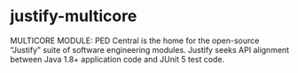 # justify-multicore
MULTICORE MODULE: PED Central is the home for the open-source “Justify” suite of software engineering modules. Justify seeks API alignment between Java 1.8+ application code and JUnit 5 test code.
